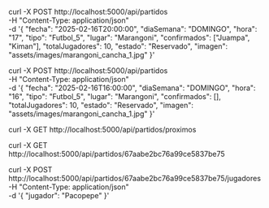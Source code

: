 

curl -X POST http://localhost:5000/api/partidos \
     -H "Content-Type: application/json" \
     -d '{
        "fecha": "2025-02-16T20:00:00",
        "diaSemana": "DOMINGO",
        "hora": "17",
        "tipo": "Futbol_5",
        "lugar": "Marangoni",
        "confirmados": ["Juampa", "Kiman"],
        "totalJugadores": 10,
        "estado": "Reservado",
        "imagen": "assets/images/marangoni_cancha_1.jpg"
     }'

curl -X POST http://localhost:5000/api/partidos \
     -H "Content-Type: application/json" \
     -d '{
        "fecha": "2025-02-16T16:00:00",
        "diaSemana": "DOMINGO",
        "hora": "16",
        "tipo": "Futbol_5",
        "lugar": "Marangoni",
        "confirmados": [],
        "totalJugadores": 10,
        "estado": "Reservado",
        "imagen": "assets/images/marangoni_cancha_1.jpg"
     }'

curl -X GET http://localhost:5000/api/partidos/proximos

curl -X GET http://localhost:5000/api/partidos/67aabe2bc76a99ce5837be75

curl -X POST http://localhost:5000/api/partidos/67aabe2bc76a99ce5837be75/jugadores \
     -H "Content-Type: application/json" \
     -d '{
        "jugador": "Pacopepe"
     }'
